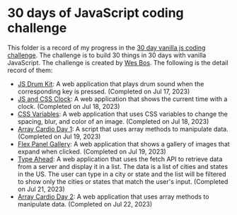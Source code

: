 # 30 days of JavaScript coding challenge
This folder is a record of my progress in the [30 day vanilla js coding challenge](https://projectlearn.io/learn/web-development/project/javascript30---30-day-vanilla-js-coding-challenge-170). The challenge is to build 30 things in 30 days with vanilla JavaScript. The challenge is created by [Wes Bos](https://wesbos.com/). The following is the detail record of them:

- [JS Drum Kit](./01%20-%20JavaScript%20Drum%20Kit): A web application that plays drum sound when the corresponding key is pressed. (Completed on Jul 17, 2023)
- [JS and CSS Clock](./02%20-%20JS%20and%20CSS%20Clock): A web application that shows the current time with a clock. (Completed on Jul 18, 2023)
- [CSS Variables](./03%20-%20CSS%20Variables): A web application that uses CSS variables to change the spacing, blur, and color of an image. (Completed on Jul 18, 2023)
- [Array Cardio Day 1](./04%20-%20Array%20Cardio%20Day%201): A script that uses array methods to manipulate data. (Completed on Jul 19, 2023)
- [Flex Panel Gallery](./05%20-%20Flex%20Panel%20Gallery): A web application that shows a gallery of images that expand when clicked. (Completed on Jul 19, 2023)
- [Type Ahead](./06%20-%20Type%20Ahead): A web application that uses the fetch API to retrieve data from a server and display it in a list. The data is a list of cities and states in the US. The user can type in a city or state and the list will be filtered to show only the cities or states that match the user's input. (Completed on Jul 21, 2023)
- [Array Cardio Day 2](./07%20-%20Array%20Cardio%20Day%202): A web application that uses array methods to manipulate data. (Completed on Jul 22, 2023)